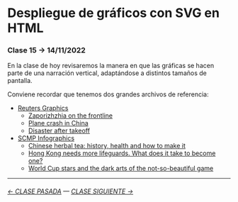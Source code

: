 # Despliegue de gráficos con SVG en HTML

### Clase 15 → 14/11/2022

En la clase de hoy revisaremos la manera en que las gráficas se hacen parte de una narración vertical, adaptándose a distintos tamaños de pantalla.

Conviene recordar que tenemos dos grandes archivos de referencia:

- [Reuters Graphics](https://graphics.reuters.com/)
  - [Zaporizhzhia on the frontline](https://graphics.reuters.com/UKRAINE-CRISIS/ZAPORIZHZHIA/mypmnznjqvr/)
  - [Plane crash in China](https://graphics.reuters.com/CHINA-CRASH/znvneqennpl/index.html)
  - [Disaster after takeoff](https://graphics.reuters.com/INDONESIA-CRASH/yzdpxjlrgpx/)
- [SCMP Infographics](https://www.scmp.com/infographic/)
  - [Chinese herbal tea: history, health and how to make it](https://multimedia.scmp.com/news/hong-kong/article/2162156/herbal-tea/)
  - [Hong Kong needs more lifeguards. What does it take to become one?](https://multimedia.scmp.com/news/hong-kong/article/lifeguards/)
  - [World Cup stars and the dark arts of the not-so-beautiful game](https://multimedia.scmp.com/sport/article/world-cup/players-bad-habits/)
  

  

- - - - - - - - - - -

###### [← CLASE PASADA](https://github.com/profesorfaco/dno075-2022-2/tree/main/clase-14) — [CLASE SIGUIENTE →](https://github.com/profesorfaco/dno075-2022-2/tree/main/clase-16)
